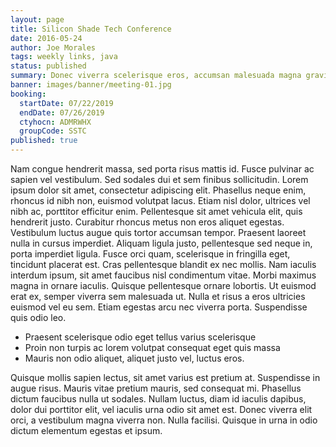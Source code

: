 ```yaml
---
layout: page
title: Silicon Shade Tech Conference
date: 2016-05-24
author: Joe Morales
tags: weekly links, java
status: published
summary: Donec viverra scelerisque eros, accumsan malesuada magna gravida quis.
banner: images/banner/meeting-01.jpg
booking:
  startDate: 07/22/2019
  endDate: 07/26/2019
  ctyhocn: ADMRWHX
  groupCode: SSTC
published: true
---
```

Nam congue hendrerit massa, sed porta risus mattis id. Fusce pulvinar ac sapien vel vestibulum. Sed sodales dui et sem finibus sollicitudin. Lorem ipsum dolor sit amet, consectetur adipiscing elit. Phasellus neque enim, rhoncus id nibh non, euismod volutpat lacus. Etiam nisl dolor, ultrices vel nibh ac, porttitor efficitur enim. Pellentesque sit amet vehicula elit, quis hendrerit justo.
Curabitur rhoncus metus non eros aliquet egestas. Vestibulum luctus augue quis tortor accumsan tempor. Praesent laoreet nulla in cursus imperdiet. Aliquam ligula justo, pellentesque sed neque in, porta imperdiet ligula. Fusce orci quam, scelerisque in fringilla eget, tincidunt placerat est. Cras pellentesque blandit ex nec mollis. Nam iaculis interdum ipsum, sit amet faucibus nisl condimentum vitae. Morbi maximus magna in ornare iaculis. Quisque pellentesque ornare lobortis. Ut euismod erat ex, semper viverra sem malesuada ut. Nulla et risus a eros ultricies euismod vel eu sem. Etiam egestas arcu nec viverra porta. Suspendisse quis odio leo.

* Praesent scelerisque odio eget tellus varius scelerisque
* Proin non turpis ac lorem volutpat consequat eget quis massa
* Mauris non odio aliquet, aliquet justo vel, luctus eros.

Quisque mollis sapien lectus, sit amet varius est pretium at. Suspendisse in augue risus. Mauris vitae pretium mauris, sed consequat mi. Phasellus dictum faucibus nulla ut sodales. Nullam luctus, diam id iaculis dapibus, dolor dui porttitor elit, vel iaculis urna odio sit amet est. Donec viverra elit orci, a vestibulum magna viverra non. Nulla facilisi. Quisque in urna in odio dictum elementum egestas et ipsum.
